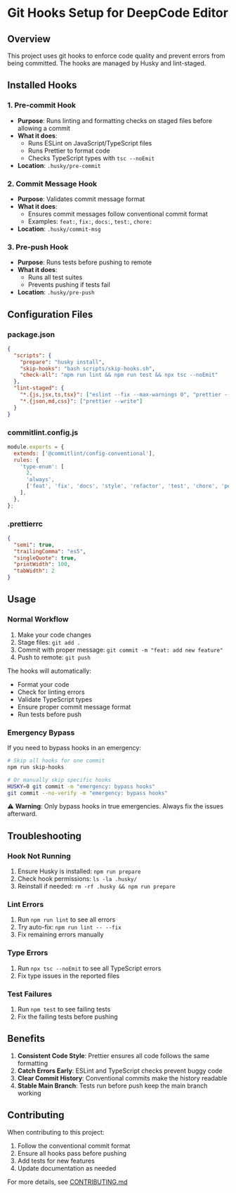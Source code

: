 # Git Hooks Setup for DeepCode Editor

## Overview

This project uses git hooks to enforce code quality and prevent errors from being committed. The hooks are managed by Husky and lint-staged.

## Installed Hooks

### 1. Pre-commit Hook

- **Purpose**: Runs linting and formatting checks on staged files before allowing a commit
- **What it does**:
  - Runs ESLint on JavaScript/TypeScript files
  - Runs Prettier to format code
  - Checks TypeScript types with `tsc --noEmit`
- **Location**: `.husky/pre-commit`

### 2. Commit Message Hook

- **Purpose**: Validates commit message format
- **What it does**:
  - Ensures commit messages follow conventional commit format
  - Examples: `feat:`, `fix:`, `docs:`, `test:`, `chore:`
- **Location**: `.husky/commit-msg`

### 3. Pre-push Hook

- **Purpose**: Runs tests before pushing to remote
- **What it does**:
  - Runs all test suites
  - Prevents pushing if tests fail
- **Location**: `.husky/pre-push`

## Configuration Files

### package.json

```json
{
  "scripts": {
    "prepare": "husky install",
    "skip-hooks": "bash scripts/skip-hooks.sh",
    "check-all": "npm run lint && npm run test && npx tsc --noEmit"
  },
  "lint-staged": {
    "*.{js,jsx,ts,tsx}": ["eslint --fix --max-warnings 0", "prettier --write"],
    "*.{json,md,css}": ["prettier --write"]
  }
}
```

### commitlint.config.js

```javascript
module.exports = {
  extends: ['@commitlint/config-conventional'],
  rules: {
    'type-enum': [
      2,
      'always',
      ['feat', 'fix', 'docs', 'style', 'refactor', 'test', 'chore', 'perf', 'ci'],
    ],
  },
};
```

### .prettierrc

```json
{
  "semi": true,
  "trailingComma": "es5",
  "singleQuote": true,
  "printWidth": 100,
  "tabWidth": 2
}
```

## Usage

### Normal Workflow

1. Make your code changes
2. Stage files: `git add .`
3. Commit with proper message: `git commit -m "feat: add new feature"`
4. Push to remote: `git push`

The hooks will automatically:

- Format your code
- Check for linting errors
- Validate TypeScript types
- Ensure proper commit message format
- Run tests before push

### Emergency Bypass

If you need to bypass hooks in an emergency:

```bash
# Skip all hooks for one commit
npm run skip-hooks

# Or manually skip specific hooks
HUSKY=0 git commit -m "emergency: bypass hooks"
git commit --no-verify -m "emergency: bypass hooks"
```

⚠️ **Warning**: Only bypass hooks in true emergencies. Always fix the issues afterward.

## Troubleshooting

### Hook Not Running

1. Ensure Husky is installed: `npm run prepare`
2. Check hook permissions: `ls -la .husky/`
3. Reinstall if needed: `rm -rf .husky && npm run prepare`

### Lint Errors

1. Run `npm run lint` to see all errors
2. Try auto-fix: `npm run lint -- --fix`
3. Fix remaining errors manually

### Type Errors

1. Run `npx tsc --noEmit` to see all TypeScript errors
2. Fix type issues in the reported files

### Test Failures

1. Run `npm test` to see failing tests
2. Fix the failing tests before pushing

## Benefits

1. **Consistent Code Style**: Prettier ensures all code follows the same formatting
2. **Catch Errors Early**: ESLint and TypeScript checks prevent buggy code
3. **Clear Commit History**: Conventional commits make the history readable
4. **Stable Main Branch**: Tests run before push keep the main branch working

## Contributing

When contributing to this project:

1. Follow the conventional commit format
2. Ensure all hooks pass before pushing
3. Add tests for new features
4. Update documentation as needed

For more details, see [CONTRIBUTING.md](./CONTRIBUTING.md)
